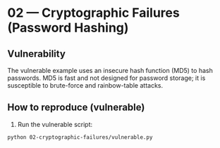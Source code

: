 # 02 — Cryptographic Failures (Password Hashing)

## Vulnerability
The vulnerable example uses an insecure hash function (MD5) to hash passwords. MD5 is fast and not designed for password storage; it is susceptible to brute-force and rainbow-table attacks.

## How to reproduce (vulnerable)
1. Run the vulnerable script:
```bash
python 02-cryptographic-failures/vulnerable.py


